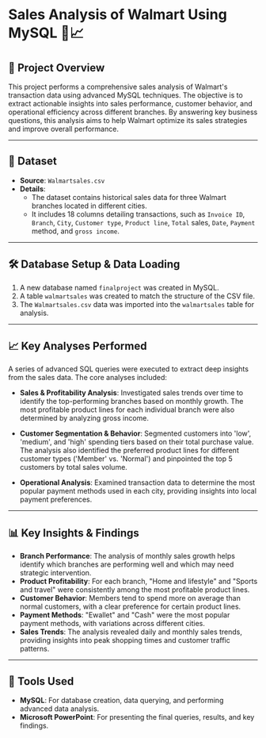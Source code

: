 # Sales Analysis of Walmart Using MySQL 🛒📈

## 📌 Project Overview
This project performs a comprehensive sales analysis of Walmart's transaction data using advanced MySQL techniques. The objective is to extract actionable insights into sales performance, customer behavior, and operational efficiency across different branches. By answering key business questions, this analysis aims to help Walmart optimize its sales strategies and improve overall performance.

---

## 📂 Dataset
- **Source**: `Walmartsales.csv`
- **Details**:
  - The dataset contains historical sales data for three Walmart branches located in different cities.
  - It includes 18 columns detailing transactions, such as `Invoice ID`, `Branch`, `City`, `Customer type`, `Product line`, `Total` sales, `Date`, `Payment` method, and `gross income`.

---

## 🛠️ Database Setup & Data Loading
1.  A new database named `finalproject` was created in MySQL.
2.  A table `walmartsales` was created to match the structure of the CSV file.
3.  The `Walmartsales.csv` data was imported into the `walmartsales` table for analysis.

---

## 📈 Key Analyses Performed
A series of advanced SQL queries were executed to extract deep insights from the sales data. The core analyses included:

- **Sales & Profitability Analysis**: Investigated sales trends over time to identify the top-performing branches based on monthly growth. The most profitable product lines for each individual branch were also determined by analyzing gross income.

- **Customer Segmentation & Behavior**: Segmented customers into 'low', 'medium', and 'high' spending tiers based on their total purchase value. The analysis also identified the preferred product lines for different customer types ('Member' vs. 'Normal') and pinpointed the top 5 customers by total sales volume.

- **Operational Analysis**: Examined transaction data to determine the most popular payment methods used in each city, providing insights into local payment preferences.

---

## 📊 Key Insights & Findings
- **Branch Performance**: The analysis of monthly sales growth helps identify which branches are performing well and which may need strategic intervention.
- **Product Profitability**: For each branch, "Home and lifestyle" and "Sports and travel" were consistently among the most profitable product lines.
- **Customer Behavior**: Members tend to spend more on average than normal customers, with a clear preference for certain product lines.
- **Payment Methods**: "Ewallet" and "Cash" were the most popular payment methods, with variations across different cities.
- **Sales Trends**: The analysis revealed daily and monthly sales trends, providing insights into peak shopping times and customer traffic patterns.

---

## 🔧 Tools Used
- **MySQL**: For database creation, data querying, and performing advanced data analysis.
- **Microsoft PowerPoint**: For presenting the final queries, results, and key findings.
